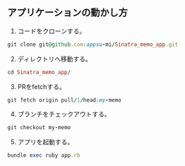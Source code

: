 ## アプリケーションの動かし方

1. コードをクローンする。
```ruby
git clone git@github.com:appsu-mi/Sinatra_memo_app.git
```
2. ディレクトリへ移動する。
```ruby
cd Sinatra_memo_app/
```
3. PRをfetchする。
```ruby
git fetch origin pull/1/head:my-memo
```
4. ブランチをチェックアウトする。
```ruby
git checkout my-memo
```
5. アプリを起動する。
```ruby
bundle exec ruby app.rb
```
